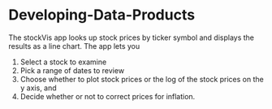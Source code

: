# Developing-Data-Products

The stockVis app looks up stock prices by ticker symbol and displays the results as a line chart. The app lets you

1. Select a stock to examine
2. Pick a range of dates to review
3. Choose whether to plot stock prices or the log of the stock prices on the y axis, and
4. Decide whether or not to correct prices for inflation.



